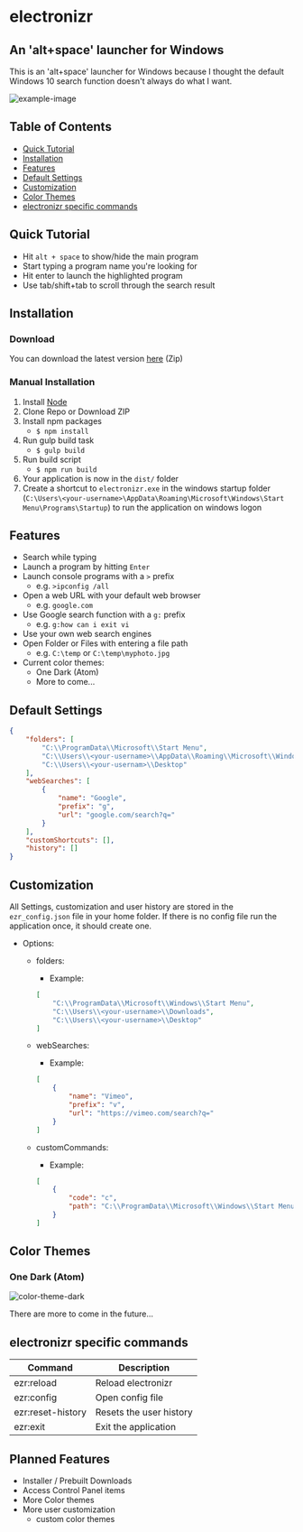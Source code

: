 # electronizr

## An 'alt+space' launcher for Windows
This is an 'alt+space' launcher for Windows because I thought the default Windows 10 search function doesn't always do what I want.

![example-image](https://raw.githubusercontent.com/oliverschwendener/electronizr/master/img/example.png)

## Table of Contents
* [Quick Tutorial](#quick-tutorial)
* [Installation](#installation)
* [Features](#features)
* [Default Settings](#default-settings)
* [Customization](#customization)
* [Color Themes](#color-themes)
* [electronizr specific commands](#electronizr-specific-commands)

## Quick Tutorial
* Hit `alt + space` to show/hide the main program
* Start typing a program name you're looking for
* Hit enter to launch the highlighted program 
* Use tab/shift+tab to scroll through the search result

## Installation
### Download
You can download the latest version [here](http://electronizr.oliverschwendener.ch) (Zip)

### Manual Installation
1. Install [Node](https://nodejs.org/en/)
2. Clone Repo or Download ZIP
3. Install npm packages
    * `$ npm install`
4. Run gulp build task
    * `$ gulp build`
5. Run build script
    * `$ npm run build`
6. Your application is now in the `dist/` folder
7. Create a shortcut to `electronizr.exe` in the windows startup folder (`C:\Users\<your-username>\AppData\Roaming\Microsoft\Windows\Start Menu\Programs\Startup`) to run the application on windows logon    

## Features
* Search while typing
* Launch a program by hitting `Enter`
* Launch console programs with a `>` prefix
    * e.g. `>ipconfig /all`
* Open a web URL with your default web browser
    * e.g. `google.com`
* Use Google search function with a `g:` prefix
    * e.g. `g:how can i exit vi`
* Use your own web search engines
* Open Folder or Files with entering a file path
    * e.g. `C:\temp` or `C:\temp\myphoto.jpg`
* Current color themes:
    * One Dark (Atom)
    * More to come...

## Default Settings
``` json
{
    "folders": [
        "C:\\ProgramData\\Microsoft\\Start Menu",
        "C:\\Users\\<your-username>\\AppData\\Roaming\\Microsoft\\Windows\\Start Menu",
        "C:\\Users\\<your-usernam>\\Desktop"
    ],
    "webSearches": [
        {
            "name": "Google",
            "prefix": "g",
            "url": "google.com/search?q="
        }
    ],
    "customShortcuts": [],
    "history": []
}
```

## Customization
All Settings, customization and user history are stored in the `ezr_config.json` file in your home folder.
If there is no config file run the application once, it should create one.

* Options:
    * folders:
        * Example:
        ``` json
        [
            "C:\\ProgramData\\Microsoft\\Windows\\Start Menu",
            "C:\\Users\\<your-username>\\Downloads",
            "C:\\Users\\<your-username>\\Desktop"
        ]
        ```
    * webSearches:
        * Example: 
        ``` json
        [
            {
                "name": "Vimeo",
                "prefix": "v",
                "url": "https://vimeo.com/search?q="
            }
        ]
        ```

    * customCommands:
        * Example:
        ``` json
        [
            {
                "code": "c",
                "path": "C:\\ProgramData\\Microsoft\\Windows\\Start Menu\\Programs\\Google Chrome.lnk"
            }
        ]
        ```

## Color Themes
### One Dark (Atom)
![color-theme-dark](https://raw.githubusercontent.com/oliverschwendener/random/master/electronizr/img/color-themes/one-dark.png)

There are more to come in the future...

## electronizr specific commands
|Command|Description|
|---|---|
|ezr:reload|Reload electronizr|
|ezr:config|Open config file|
|ezr:reset-history|Resets the user history|
|ezr:exit|Exit the application| 

## Planned Features
* Installer / Prebuilt Downloads
* Access Control Panel items
* More Color themes
* More user customization
    * custom color themes